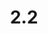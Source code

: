 ---
layout: default
title: 2.2
lang: fr
headline: |-
  Revitaliser et soutenir l’Institut de recherche et d’études autochtones
why: |-
  Le programme a été créé en 2004 à la demande de la communauté algonquine dans le but de faire de l’Université d’Ottawa un endroit plus sécuritaire pour ses jeunes. Il sert de pierre angulaire à tout projet d’autochtonisation du campus.

  Toute université canadienne qui souhaite devenir un centre d’innovation en recherche de renommée mondiale doit avoir un solide programme d’études autochtones, étant donné que c’est l’espace intellectuel dans lequel l’exploration du savoir traditionnel en tant que courant de pensée peut être entreprise dans les contextes culturels qui en sont la source, et non comme une forme comparative d’étude. De plus, pour que la recherche et l’enseignement soient vraiment judicieux et novateurs, il faut des espaces dédiés où les chercheurs autochtones repoussent les limites des disciplines existantes, cernent et remettent en question la pratique des disciplines, et remanient les domaines les uns après les autres. Notre université se doit de suivre cette voie.
when: |-
  Lancement à court terme, engagement à long terme
how: |-
  Le programme de premier cycle d’études autochtones (EAS) a fait – et fait encore – l’objet d’un examen externe dans le cadre de la préparation des documents en vue de transformer complètement le programme et son offre en créant un Institut de recherche et d’études autochtones. Le rapport des examinateurs externes appuie l’orientation générale que propose le programme, soit l’embauche d’une cohorte de professeurs spécialisés dans les études autochtones et dans les méthodes et principes de recherche autochtones.

  L’Institut et le programme revitalisé pourront tirer parti de l’énorme potentiel de la région de la capitale nationale en offrant un programme professionnel de maîtrise et de doctorat intégrant les savoirs autochtones. De tels programmes susciteront l’intérêt des personnes qui travaillent au sein des organisations autochtones nationales et du gouvernement fédéral. Les programmes d’études supérieures favorisent la recherche innovatrice, et la capacité qui en découle peut contribuer à l’autochtonisation de l’enseignement à l’Université d’Ottawa. En outre, l’ajout des cycles supérieurs aux études autochtones desservira une région sans concurrence évidente, le programme semblable plus près étant à l’Université Trent en collaboration avec l’Université Carleton. Aucun programme autonome de cycle supérieur en études autochtones n’existe dans l’Est de l’Ontario.

  La seule solution de rechange viable à la refonte des études autochtones consisterait à fermer complètement le programme. Une telle situation serait catastrophique sur le plan de nos relations avec la communauté algonquine locale, ainsi qu’avec les autres communautés et organisations autochtones de la région. Tous les efforts de l’Université en matière d’autochtonisation et de recherche avec les communautés autochtones risqueraient alors de se révéler vains.
cost: |-
  À l’heure actuelle, le programme repose sur l’enseignement de trois professeurs nommés conjointement en géographie, en histoire et en études politiques (dont deux ont des obligations et des responsabilités contractuelles directes à l’égard du programme), d’une chaire de recherche dont les cours font aussi partie du programme, d’un chargé de cours dont le contrat est d’une durée limitée et de plusieurs professeurs à temps partiel. Le programme s’est vu attribuer deux nouveaux postes. Le nouveau titulaire d’une Chaire de recherche du Canada de niveau 2 est entré poste le 1er janvier 2020 et un professeur régulier a été embauché le 1er juillet 2019. L’Institut a reçu les approbations nécessaires en vue d’embaucher deux autres professeurs en 2020-2021. Même si ces embauches vont dans le bon sens, elles ne suffisent pas à elles seules à répondre aux besoins d’enseignement du programme de premier cycle et encore moins à mettre sur pied un programme d’études supérieures. En fait, le programme doit continuer son essor si l’Université veut conserver ces nouvelles recrues.

  De nouveaux postes menant à la permanence sont nécessaires au soutien du programme d’enseignement et à l’élaboration du mandat de recherche de l’Institut. Comme l’ont recommandé les évaluateurs externes, celui-ci doit également compter un chercheur autochtone chevronné possédant l’expérience administrative nécessaire pour mettre sur pied un programme d’études supérieures et pour aider les jeunes chercheurs dans leur démarche de carrière.

  Il est donc essentiel de financer la mise sur pied d’un conseil d’experts autochtones chargé de conseiller et d’appuyer le département. Son rôle consistera à assurer la qualité du programme sur le plan des besoins communautaires et de l’inclusion du savoir traditionnel.

  L’attribution de locaux et le soutien en matière de technologie de l’information sont nécessaires à l’établissement d’un programme de chercheurs invités, mais il ne nécessite aucun autre engagement financier.

  Une bourse de l’Institut pour des candidats au doctorat autochtones qui en sont aux dernières années de leur thèse conférerait à l’Université d’Ottawa un avantage pour recruter de nouveaux professeurs (voir le <a href="/fr/cerceau-1/#cerceau-1-2">point 1.2 du premier cerceau</a> et le <a href="/fr/cerceau-1/#cerceau-1-2">point 2.5 du deuxième cerceau</a>).
who: |-
  Provost/doyen de la Faculté des arts (principalement)/autres doyens et doyennes (accessoirement)
---